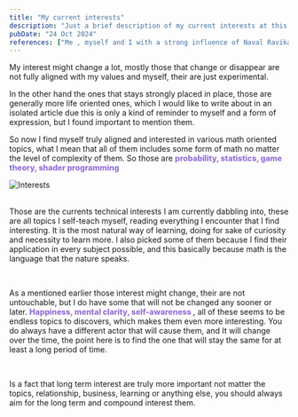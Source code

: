 ```yaml
---
title: "My current interests"
description: "Just a brief description of my current interests at this moment"
pubDate: "24 Oct 2024"
references: ["Me , myself and I with a strong influence of Naval Ravikant"]
---
```


<div class="flex flex-col md:flex-row h-1/3 ">

<div class="flex flex-col gap-y-7 order-2 md:order-1">
My interest might change a lot, mostly those that change or disappear are not fully aligned with my values and myself, their are just experimental.

In the other hand the ones that stays strongly placed in place, those are generally more life oriented ones, which I would like to write about in an isolated article due this is only a kind of reminder to myself and a form of expression, but I found important to mention them.

So now I find myself truly aligned and interested in various math oriented topics, what I mean that all of them includes some form of math no matter the level of complexity of them. So those are <span class="inline-block" style="color: #9571D5;font-weight:800"> probability, statistics, game theory, shader programming </span>

</div>
<img src="/skull.jpg" alt="Interests" class="w-full md:w-1/2 h-1/4 object-contain order-1 md:order-2 mb-10 md:mb-0" />

</div>

<br />

Those are the currents technical interests I am currently dabbling into, these are all topics I self-teach myself, reading everything I encounter that I find interesting. It is the most natural way of learning, doing for sake of curiosity and necessity to learn more. I also picked some of them because I find their application in every subject possible, and this basically because math is the language that the nature speaks.

<br />

As a mentioned earlier those interest might change, their are not untouchable, but I do have some that will not be changed any sooner or later. <span style="color: #9571D5;font-weight:800"> Happiness, mental clarity, self-awareness </span>, all of these seems to be endless topics to discovers, which makes them even more interesting. You do always have a different actor that will cause them, and It will change over the time, the point here is to find the one that will stay the same for at least a long period of time.

<br/>

<span class="text-[#ffebcd] text-bold italic"> Is a fact that long term interest are truly more important not matter the topics, relationship, business, learning or anything else, you should always aim for the long term and compound interest them.</span>
